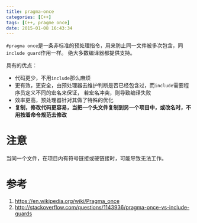 ```yaml
---
title: pragma-once
categories: [C++]
tags: [C++, pragme once]
date: 2015-01-08 16:43:34
---
```


`#pragma once`是一条非标准的预处理指令，用来防止同一文件被多次包含，同`include guard`作用一样。
绝大多数编译器都提供支持。

具有的优点：

-   代码更少，不用`include`那么麻烦
-   更有效，更安全，由预处理器去维护判断是否已经包含过，而`include`需要程序员定义不同的宏名来保证，
    若宏名冲突，则导致编译失败
-   效率更高，预处理器针对其做了特殊的优化
-   **复制，修改代码更容易，当把一个头文件复制到另一个项目中，或改名时，不用按着命令规范去修改**

# 注意

当同一个文件，在项目内有符号链接或硬链接时，可能导致无法工作。

# 参考

1.  <https://en.wikipedia.org/wiki/Pragma_once>
1.  <http://stackoverflow.com/questions/1143936/pragma-once-vs-include-guards>
